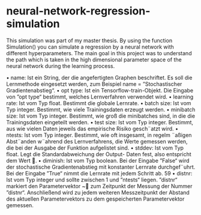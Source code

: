# neural-network-regression-simulation

This simulation was part of my master thesis.
By using the function Simulation() you can simulate a regression by a neural network
with different hyperparameters.
The main goal in this project was to understand the path which is taken in the high dimensional
parameter space of the neural network during the learning process.

• name: Ist ein String, der die angefertigten Graphen beschriftet. Es
soll die Lernmethode eingesetzt werden, zum Beispiel name = ”Stochastischer
Gradientenabstieg“.
• opt type: Ist ein Tensorflow-train-Objekt. Die Eingabe von ”opt type“
bestimmt, welches Lernverfahren verwendet wird.
• learning rate: Ist vom Typ float. Bestimmt die globale Lernrate.
• batch size: Ist vom Typ integer. Bestimmt, wie viele Trainingsdaten
erzeugt werden.
• minibatch size: Ist vom Typ integer. Bestimmt, wie groß die minibatches
sind, in die die Trainingsdaten eingeteilt werden.
• test size: Ist vom Typ integer. Bestimmt, aus wie vielen Daten jeweils
das empirische Risiko gesch¨atzt wird.
• ntests: Ist vom Typ integer. Bestimmt, wie oft insgesamt, in regelm
¨aßigen Abst¨anden w¨ahrend des Lernverfahrens, die Werte gemessen
werden, die bei der Ausgabe der Funktion aufgelistet sind.
• stddev: Ist vom Typ float. Legt die Standardabweichung der Output-
Daten fest, also entspricht dem Wert .
• diminish: Ist vom Typ boolean. Bei der Eingabe ”False“ wird der stochastische
Gradientenabstieg mit konstanter Lernrate durchgef¨uhrt.
Bei der Eingabe ”True“ nimmt die Lernrate mit jedem Schritt ab.
59
• distnr: Ist vom Typ integer und sollte zwischen 1 und ”ntests“ liegen.
”distnr“ markiert den Parametervektor ~ zum Zeitpunkt der Messung
der Nummer ”distnr“. Anschließend wird zu jedem weiteren Messzeitpunkt
der Abstand des aktuellen Parametervektors zu dem gespeicherten
Parametervektor gemessen.
